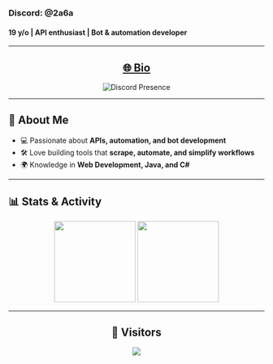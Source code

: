 ### Discord: @2a6a  
#### 19 y/o | API enthusiast | Bot & automation developer  

---

<h2 align="center">
  <a href="https://e-z.bio/triplea26">🌐 Bio</a>
</h2>

<p align="center">
  <img src="https://lanyard.cnrad.dev/api/869290689945538610" alt="Discord Presence"/>
</p>

---

## 🚀 About Me
- 💻 Passionate about **APIs, automation, and bot development**  
- 🛠️ Love building tools that **scrape, automate, and simplify workflows**  
- 🌍 Knowledge in **Web Development, Java, and C#**  

---

## 📊 Stats & Activity
<p align="center">
  <img src="https://github-readme-stats.vercel.app/api?username=TripleA26&show_icons=true&theme=tokyonight" height="160"/>
  <img src="https://github-readme-stats.vercel.app/api/top-langs/?username=TripleA26&layout=compact&theme=tokyonight" height="160"/>
</p>

---

<h2 align="center">👀 Visitors</h2>
<p align="center">
  <img src="https://komarev.com/ghpvc/?username=TripleA26&style=flat-square&color=blue&label=Profile+Views" />
</p>

